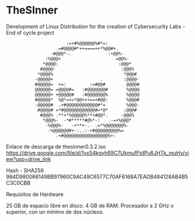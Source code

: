 # TheSInner
Development of Linux Distribution for the creation of Cybersecurity Labs - End of cycle project

                           :=+#%@@@@@@%#*=:            
                       .=#@@@@#*++====++*%@@#+.        
                     -#@@@*-.              :+@@%-      
                   :%@@@+                     =@@%-    
                  *@@@@:                       :@@@*   
                 #@@@@-                         :@@@%  
                *@@@@%                           *@@@# 
               -@@@@@+                  .        :@@@@-
               #@@@@@=  +=:         :=#@@#        @@@@#
               @@@@@@= =@@@@#=   :#@@@@@@@#       %@@@@
               @@@@@@+ +@@@@@#   :#@@@@@@@%       %@@@@
               #@@@@@*  %@*=+=*@@+++==+#@@:       %@@@#
               -@@@@@#  .+#@@@@@@@@@@@@#*=        %@@@-
                #@@@@# =*#@@@@@@@@@@@@#=*@*      :@@@# 
                 #@@@% .**+*%@@@@@%**+#@@*.     -@@@%  
                  *@@@%-  -*#*****#@%*-:   .-=+%@@@*   
                   -%@@@%-   -+**+-.  .=*%@@@@@@@%-    
                    -%@@@@@@#+-:..:-+#@@@@@@@@@%=      
                       .+#@@@@@@@@@@@@@@@@@%+:          


Enlace de descarga de thesinner0.3.2.iso
https://drive.google.com/file/d/1yx54kgvh69C7UkmufFtdPu6JHTk_muHv/view?usp=drive_link

Hash - SHA256
984D980066149BB97960C9AC49C6577C70AF6168A7EADB484128AB4B5C3C0CBB

Requisitos de Hardware

25 GB de espacio libre en disco.
4 GB de RAM.
Procesador a 2 GHz o superior, con un mínimo de dos núcleos.
